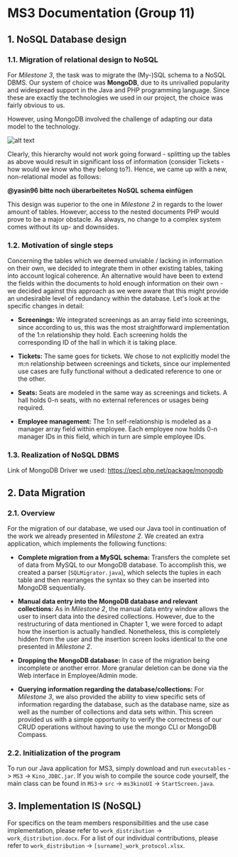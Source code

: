 # MS3 Documentation (Group 11)

## 1. NoSQL Database design
### 1.1. Migration of relational design to NoSQL
For _Milestone 3_, the task was to migrate the (My-)SQL schema to a NoSQL DBMS. Our system of choice was **MongoDB**, due to its unrivalled popularity and widespread support in the Java and PHP programming language. Since these are exactly the technologies we used in our project, the choice was fairly obvious to us.

However, using MongoDB involved the challenge of adapting our data model to the technology.

![alt text](https://github.com/utzn42/IMSE-WS2018/blob/master/readme_extras/ms2_rm.jpeg "Milestone 2 relational model")

Clearly, this hierarchy would not work going forward - splitting up the tables as above would result in significant loss of information (consider Tickets - how would we know who they belong to?). Hence, we came up with a new, non-relational model as follows:

**@yasin96 bitte noch überarbeitetes NoSQL schema einfügen**

This design was superior to the one in _Milestone 2_ in regards to the lower amount of tables. However, access to the nested documents PHP would prove to be a major obstacle. As always, no change to a complex system comes without its up- and downsides. 

### 1.2. Motivation of single steps
Concerning the tables which we deemed unviable / lacking in information on their own, we decided to integrate them in other existing tables, taking into account logical coherence. An alternative would have been to extend the fields within the documents to hold enough information on their own - we decided against this approach as we were aware that this might provide an undesirable level of redundancy within the database. Let's look at the specific changes in detail:

+ **Screenings:** We integrated screenings as an array field into screenings, since according to us, this was the most straightforward implementation of the 1:n relationship they hold. Each screening holds the corresponding ID of the hall in which it is taking place.

+ **Tickets:** The same goes for tickets. We chose to not explicitly model the m:n relationship between screenings and tickets, since our implemented use cases are fully functional without a dedicated reference to one or the other.

+ **Seats:** Seats are modeled in the same way as screenings and tickets. A hall holds 0-n seats, with no external references or usages being required.

+ **Employee management:** The 1:n self-relationship is modeled as a manager array field within employee. Each employee now holds 0-n manager IDs in this field, which in turn are simple employee IDs.

### 1.3. Realization of NoSQL DBMS

Link of MongoDB Driver we used: https://pecl.php.net/package/mongodb


## 2. Data Migration
### 2.1. Overview
For the migration of our database, we used our Java tool in continuation of the work we already presented in _Milestone 2_. We created an extra application, which implements the following functions:

+ **Complete migration from a MySQL schema:** Transfers the complete set of data from MySQL to our MongoDB database. To accomplish this, we created a parser (`SQLMigrator.java`), which selects the tuples in each table and then rearranges the syntax so they can be inserted into MongoDB sequentially.

+ **Manual data entry into the MongoDB database and relevant collections:**  As in _Milestone 2_, the manual data entry window allows the user to insert data into the desired collections. However, due to the restructuring of data mentioned in Chapter 1, we were forced to adapt how the insertion is actually handled. Nonetheless, this is completely hidden from the user and the insertion screen looks identical to the one presented in _Milestone 2_. 

+ **Dropping the MongoDB database:** In case of the migration being incomplete or another error. More granular deletion can be done via the Web interface in Employee/Admin mode.

+ **Querying information regarding the database/collections:** For _Milestone 3_, we also provided the ability to view specific sets of information regarding the database, such as the database name, size as well as the number of collections and data sets within. This screen provided us with a simple opportunity to verify the correctness of our CRUD operations without having to use the mongo CLI or MongoDB Compass.

### 2.2. Initialization of the program
To run our Java application for MS3, simply download and run `executables` -> `MS3` -> `Kino_JDBC.jar`. If you wish to compile the source code yourself, the main class can be found in `MS3`-> `src` -> `ms3kinoUI` -> `StartScreen.java`.

## 3. Implementation IS (NoSQL)
For specifics on the team members responsibilities and the use case implementation, please refer to `work_distribution` -> `work_distribution.docx`. For a list of our individual contributions, please refer to `work_distribution` -> `[surname]_work_protocol.xlsx`.
